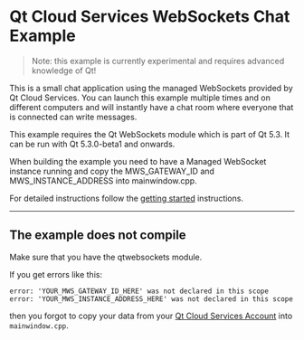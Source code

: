 Qt Cloud Services WebSockets Chat Example
=========================================

> Note: this example is currently experimental and requires advanced knowledge of Qt!

This is a small chat application using the managed WebSockets provided by Qt Cloud Services.
You can launch this example multiple times and on different computers and will instantly have a chat room where everyone that is connected can write messages.

This example requires the Qt WebSockets module which is part of Qt 5.3. It can be run with Qt 5.3.0-beta1 and onwards.

When building the example you need to have a Managed WebSocket instance running and copy the MWS_GATEWAY_ID and MWS_INSTANCE_ADDRESS into mainwindow.cpp.

For detailed instructions follow the [getting started](https://developer.qtc.io/mws/getting-started) instructions.


----------------------------
The example does not compile
----------------------------

Make sure that you have the qtwebsockets module.

If you get errors like this:

```
error: 'YOUR_MWS_GATEWAY_ID_HERE' was not declared in this scope
error: 'YOUR_MWS_INSTANCE_ADDRESS_HERE' was not declared in this scope
```
then you forgot to copy your data from your [Qt Cloud Services Account](https://console.qtcloudservices.com) into `mainwindow.cpp`.
